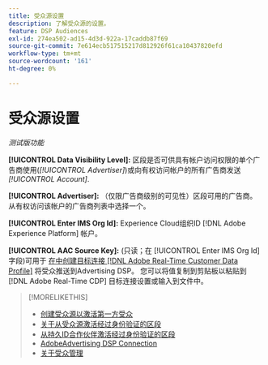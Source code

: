 ```yaml
---
title: 受众源设置
description: 了解受众源的设置。
feature: DSP Audiences
exl-id: 274ea502-ad15-4d3d-922a-17caddb87f69
source-git-commit: 7e614ecb517515217d812926f61ca10437820efd
workflow-type: tm+mt
source-wordcount: '161'
ht-degree: 0%

---
```


# 受众源设置

*测试版功能*

**[!UICONTROL Data Visibility Level]:** 区段是否可供具有帐户访问权限的单个广告商使用(*[!UICONTROL Advertiser]*)或向有权访问帐户的所有广告商发送 *[!UICONTROL Account]*.

**[!UICONTROL Advertiser]:** （仅限广告商级别的可见性）区段可用的广告商。 从有权访问该帐户的广告商列表中选择一个。

**[!UICONTROL Enter IMS Org Id]:** Experience Cloud组织ID [!DNL Adobe Experience Platform] 帐户。

**[!UICONTROL AAC Source Key]:** (只读；在 [!UICONTROL Enter IMS Org Id] 字段)可用于 [在中创建目标连接 [!DNL Adobe Real-Time Customer Data Profile]](https://experienceleague.adobe.com/docs/experience-platform/destinations/catalog/advertising/adobe-advertising-connection.html) 将受众推送到Advertising DSP。 您可以将值复制到剪贴板以粘贴到 [!DNL Adobe Real-Time CDP] 目标连接设置或输入到文件中。

>[!MORELIKETHIS]
>
>* [创建受众源以激活第一方受众](source-create.md)
>* [关于从受众源激活经过身份验证的区段](source-about.md)
>* [从持久ID合作伙伴激活经过身份验证的区段](source-durable-id.md)
>* [AdobeAdvertising DSP Connection](https://experienceleague.adobe.com/docs/experience-platform/destinations/catalog/advertising/adobe-advertising-connection.html)
>* [关于受众管理](/help/dsp/audiences/audience-about.md)

